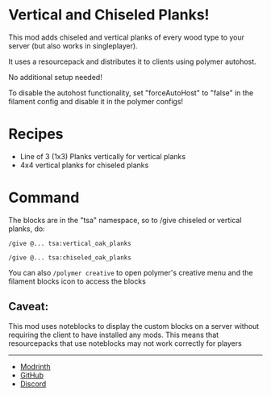 # Vertical and Chiseled Planks!

This mod adds chiseled and vertical planks of every wood type to your server (but also works in singleplayer).

It uses a resourcepack and distributes it to clients using polymer autohost.

No additional setup needed!

To disable the autohost functionality, set "forceAutoHost" to "false" in the filament config and disable it in the polymer configs!

# Recipes

- Line of 3 (1x3) Planks vertically for vertical planks
- 4x4 vertical planks for chiseled planks

# Command

The blocks are in the "tsa" namespace, so to /give chiseled or vertical planks, do:

```
/give @... tsa:vertical_oak_planks

```

```
/give @... tsa:chiseled_oak_planks 
```

You can also `/polymer creative` to open polymer's creative menu and the filament blocks icon to access the blocks

## Caveat:
This mod uses noteblocks to display the custom blocks on a server without requiring the client to have installed any mods. This means that resourcepacks that use noteblocks may not work correctly for players

---

- [Modrinth](https://modrinth.com/mod/tsa-planks)
- [GitHub](https://github.com/tomalbrc/tsa-planks)
- [Discord](https://discord.gg/9X6w2kfy89)

